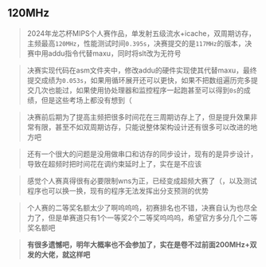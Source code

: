 120MHz
----------------

> 2024年龙芯杯MIPS个人赛作品，单发射五级流水+icache，双周期访存，主频最高`120MHz`，性能测试时间`0.395s`，决赛提交的是`117MHz`的版本，决赛中用addu指令代替maxu，同时将slt改为无符号

> 决赛实现代码在asm文件夹中，修改addu的硬件实现使其代替maxu，最终提交成绩为`0.053s`，如果用循环展开还可以更快，如果不把数组遍历完多提交几次也能过，如果使用协处理器和监控程序一起跑甚至可以得到`0s`的成绩，但是这些考场上都没有想到（

> 决赛前后期为了提高主频把很多时间花在三周期访存上了，但是提升效果非常有限，甚至不如双周期访存，只能说整体架构设计还有很多可以改进的地方吧

> 还有一个很大的问题是没用做串口和访存的同步设计，现有的是异步设计，导致在超频时把时间花在调约束延时上了，实在是不应该

> 感觉个人赛真得很有必要限制wns为正，已经变成超频大赛了（，以及测试程序也可以换一换，现有的程序无法发挥出分支预测的优势

> 个人赛的二等奖名额太少了啊呜呜呜，初赛排名也不错，决赛自认为也尽全力了，但是单赛道只有1个一等奖2个二等奖呜呜呜，希望官方多分几个二等奖名额吧

> **有很多遗憾吧，明年大概率也不会参加了，实在是卷不过前面200MHz+双发的大佬，就这样吧**
